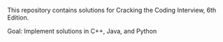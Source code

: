 This repository contains solutions for Cracking the Coding Interview, 6th Edition.

Goal: Implement solutions in C++, Java, and Python
